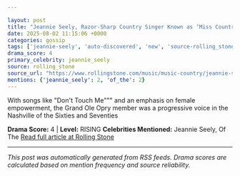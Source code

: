 ```yaml
---

layout: post
title: "Jeannie Seely, Razor-Sharp Country Singer Known as ‘Miss Country Soul,’ Dead at 85"""
date: 2025-08-02 11:15:06 +0000
categories: gossip
tags: ['jeannie-seely', 'auto-discovered', 'new', 'source-rolling_stone', 'drama-rising']
drama_score: 4
primary_celebrity: jeannie_seely
source: rolling_stone
source_url: "https://www.rollingstone.com/music/music-country/jeannie-seely-country-singer-dead-obituary-1235397362/"""
mentions: {'jeannie_seely': 2, 'of_the': 2}
---
```


With songs like "Don't Touch Me""" and an emphasis on female empowerment, the Grand Ole Opry member was a progressive voice in the Nashville of the Sixties and Seventies

**Drama Score:** 4 | **Level:** RISING **Celebrities Mentioned:** Jeannie Seely, Of The [Read full article at Rolling Stone](https://www.rollingstone.com/music/music-country/jeannie-seely-country-singer-dead-obituary-1235397362/)

---

*This post was automatically generated from RSS feeds. Drama scores are calculated based on mention frequency and source reliability.*
